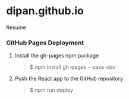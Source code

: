 # dipan.github.io

Resume

### GitHub Pages Deployment

1. Install the gh-pages npm package
   > $ npm install gh-pages --save-dev
1. Push the React app to the GitHub repository
   > $ npm run deploy
